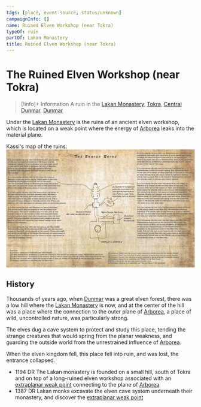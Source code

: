 ```yaml
---
tags: [place, event-source, status/unknown]
campaignInfo: []
name: Ruined Elven Workshop (near Tokra)
typeOf: ruin
partOf: Lakan Monastery
title: Ruined Elven Workshop (near Tokra)
---
```

# The Ruined Elven Workshop (near Tokra)
>[!info]+ Information
> A  ruin in the [Lakan Monastery](<../realms/dunmar/central-dunmar/tokra/lakan-monastery.md>), [Tokra](<../realms/dunmar/central-dunmar/tokra/tokra.md>), [Central Dunmar](<../realms/dunmar/central-dunmar/central-dunmar.md>), [Dunmar](<../realms/dunmar/dunmar.md>)

Under the [Lakan Monastery](<../realms/dunmar/central-dunmar/tokra/lakan-monastery.md>) is the ruins of an ancient elven workshop, which is located on a weak point where the energy of [Arborea](<../../../cosmology/multiverse/spiritual-realms/primal-realms/arborea.md>) leaks into the material plane. 

Kassi's map of the ruins:
![Elven Ruins Map](../../../assets/elven-ruins-map.png)

## History
Thousands of years ago, when [Dunmar](<../realms/dunmar/dunmar.md>) was a great elven forest, there was a low hill where the [Lakan Monastery](<../realms/dunmar/central-dunmar/tokra/lakan-monastery.md>) is now, and at the center of the hill was a place where the connection to the outer plane of [Arborea](<../../../cosmology/multiverse/spiritual-realms/primal-realms/arborea.md>), a place of wild, uncontrolled nature, was particularly strong.

The elves dug a cave system to protect and study this place, tending the strange creatures that would spring from the planar weakness, and guarding the outside world from the unrestrained influence of [Arborea](<../../../cosmology/multiverse/spiritual-realms/primal-realms/arborea.md>).

When the elven kingdom fell, this place fell into ruin, and was lost, the entrance collapsed.

- 1194 DR The Lakan monastery is founded on a small hill, south of Tokra and on top of a long-ruined elven workshop associated with an [extraplanar weak point](<../../../cosmology/multiverse/extraplanar-weak-point.md>) connecting to the plane of [Arborea](<../../../cosmology/multiverse/spiritual-realms/primal-realms/arborea.md>)
- 1387 DR Lakan monks excavate the elven cave system underneath their monastery, and discover the [extraplanar weak point](<../../../cosmology/multiverse/extraplanar-weak-point.md>)







